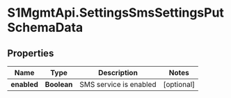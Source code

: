 # S1MgmtApi.SettingsSmsSettingsPutSchemaData

## Properties
Name | Type | Description | Notes
------------ | ------------- | ------------- | -------------
**enabled** | **Boolean** | SMS service is enabled | [optional] 


